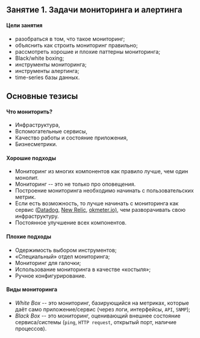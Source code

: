 ## Занятие 1. Задачи мониторинга и алертинга ##

#### Цели занятия
- разобраться в том, что такое мониторинг;  
- объяснить как строить мониторинг правильно;  
- рассмотреть хорошие и плохие паттерны мониторинга;  
- Black/white boxing;  
- инструменты мониторинга;  
- инструменты алертинга;  
- time-series базы данных.


## Основные тезисы 
#### Что мониторить?  
- Инфраструктура,  
- Вспомогательные сервисы,  
- Качество работы и состояние приложения,  
- Бизнесметрики.  

#### Хорошие подходы  
- Мониторинг из многих компонентов как правило лучше, чем один монолит.  
- Мониторинг -- это не только про оповещения.  
- Построение мониторинга необходимо начинать с пользовательских метрик.   
- Если есть возможность, то лучше начинать с мониторинга как сервис ([Datadog](https://www.datadoghq.com/), [New Relic](https://newrelic.com/), [okmeter.io)](https://okmeter.io/), чем разворачивать свою инфраструктуру.  
- Постоянное улучшение всех компонентов.  

#### Плохие подходы  
- Одержимость выбором инструментов;  
- &laquo;Специальный&raquo; отдел мониторинга;  
- Мониторинг для галочки;  
- Использование мониторинга в качестве &laquo;костыля&raquo;;  
- Ручное конфигурирование.  

#### Виды мониторинга  
- *White Box* -- это мониторинг, базирующийся на метриках, которые даёт само приложение/сервис (через логи, интерфейсы, `API`, `SNMP`);   
- *Black Box* -- это мониторинг, оценивающий внешнее состояние сервиса/системы (`ping`, `HTTP request`, открытый порт, наличие процессов).  

